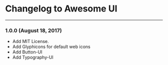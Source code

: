 # Changelog to Awesome UI

---
### 1.0.0 (August 18, 2017)

* Add MIT License.
* Add Glyphicons for default web icons
* Add Button-UI
* Add Typography-UI
